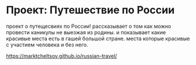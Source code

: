 # Проект: Путешествие по России

проект о путещесвиях по России! рассказывает о том как можно провести каникулы не выезжая из родины.
и показывает какие красивые места есть в гашей большой стране. места которые красивые с участием человека и без него.

https://marktcheltsov.github.io/russian-travel/
